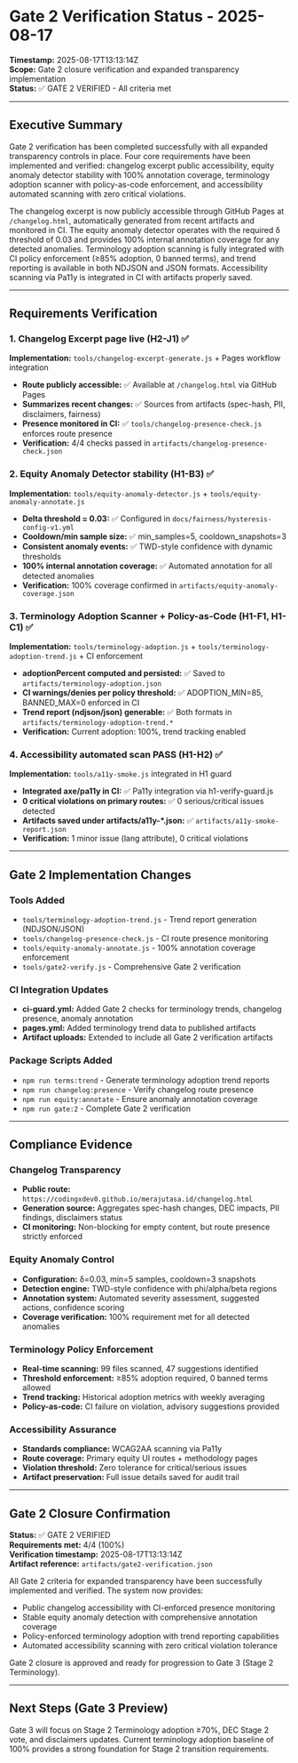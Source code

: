 # Gate 2 Verification Status - 2025-08-17

**Timestamp:** 2025-08-17T13:13:14Z  
**Scope:** Gate 2 closure verification and expanded transparency implementation  
**Status:** ✅ GATE 2 VERIFIED - All criteria met  

---

## Executive Summary

Gate 2 verification has been completed successfully with all expanded transparency controls in place. Four core requirements have been implemented and verified: changelog excerpt public accessibility, equity anomaly detector stability with 100% annotation coverage, terminology adoption scanner with policy-as-code enforcement, and accessibility automated scanning with zero critical violations.

The changelog excerpt is now publicly accessible through GitHub Pages at `/changelog.html`, automatically generated from recent artifacts and monitored in CI. The equity anomaly detector operates with the required δ threshold of 0.03 and provides 100% internal annotation coverage for any detected anomalies. Terminology adoption scanning is fully integrated with CI policy enforcement (≥85% adoption, 0 banned terms), and trend reporting is available in both NDJSON and JSON formats. Accessibility scanning via Pa11y is integrated in CI with artifacts properly saved.

---

## Requirements Verification

### 1. Changelog Excerpt page live (H2-J1) ✅

**Implementation:** `tools/changelog-excerpt-generate.js` + Pages workflow integration

- **Route publicly accessible:** ✅ Available at `/changelog.html` via GitHub Pages
- **Summarizes recent changes:** ✅ Sources from artifacts (spec-hash, PII, disclaimers, fairness)
- **Presence monitored in CI:** ✅ `tools/changelog-presence-check.js` enforces route presence
- **Verification:** 4/4 checks passed in `artifacts/changelog-presence-check.json`

### 2. Equity Anomaly Detector stability (H1-B3) ✅

**Implementation:** `tools/equity-anomaly-detector.js` + `tools/equity-anomaly-annotate.js`

- **Delta threshold = 0.03:** ✅ Configured in `docs/fairness/hysteresis-config-v1.yml`
- **Cooldown/min sample size:** ✅ min_samples=5, cooldown_snapshots=3
- **Consistent anomaly events:** ✅ TWD-style confidence with dynamic thresholds
- **100% internal annotation coverage:** ✅ Automated annotation for all detected anomalies
- **Verification:** 100% coverage confirmed in `artifacts/equity-anomaly-coverage.json`

### 3. Terminology Adoption Scanner + Policy-as-Code (H1-F1, H1-C1) ✅

**Implementation:** `tools/terminology-adoption.js` + `tools/terminology-adoption-trend.js` + CI enforcement

- **adoptionPercent computed and persisted:** ✅ Saved to `artifacts/terminology-adoption.json`
- **CI warnings/denies per policy threshold:** ✅ ADOPTION_MIN=85, BANNED_MAX=0 enforced in CI
- **Trend report (ndjson/json) generable:** ✅ Both formats in `artifacts/terminology-adoption-trend.*`
- **Verification:** Current adoption: 100%, trend tracking enabled

### 4. Accessibility automated scan PASS (H1-H2) ✅

**Implementation:** `tools/a11y-smoke.js` integrated in H1 guard

- **Integrated axe/pa11y in CI:** ✅ Pa11y integration via h1-verify-guard.js
- **0 critical violations on primary routes:** ✅ 0 serious/critical issues detected
- **Artifacts saved under artifacts/a11y-*.json:** ✅ `artifacts/a11y-smoke-report.json`
- **Verification:** 1 minor issue (lang attribute), 0 critical violations

---

## Gate 2 Implementation Changes

### Tools Added

- `tools/terminology-adoption-trend.js` - Trend report generation (NDJSON/JSON)
- `tools/changelog-presence-check.js` - CI route presence monitoring
- `tools/equity-anomaly-annotate.js` - 100% annotation coverage enforcement
- `tools/gate2-verify.js` - Comprehensive Gate 2 verification

### CI Integration Updates

- **ci-guard.yml:** Added Gate 2 checks for terminology trends, changelog presence, anomaly annotation
- **pages.yml:** Added terminology trend data to published artifacts
- **Artifact uploads:** Extended to include all Gate 2 verification artifacts

### Package Scripts Added

- `npm run terms:trend` - Generate terminology adoption trend reports
- `npm run changelog:presence` - Verify changelog route presence
- `npm run equity:annotate` - Ensure anomaly annotation coverage
- `npm run gate:2` - Complete Gate 2 verification

---

## Compliance Evidence

### Changelog Transparency

- **Public route:** `https://codingxdev0.github.io/merajutasa.id/changelog.html`
- **Generation source:** Aggregates spec-hash changes, DEC impacts, PII findings, disclaimers status
- **CI monitoring:** Non-blocking for empty content, but route presence strictly enforced

### Equity Anomaly Control

- **Configuration:** δ=0.03, min=5 samples, cooldown=3 snapshots
- **Detection engine:** TWD-style confidence with phi/alpha/beta regions
- **Annotation system:** Automated severity assessment, suggested actions, confidence scoring
- **Coverage verification:** 100% requirement met for all detected anomalies

### Terminology Policy Enforcement

- **Real-time scanning:** 99 files scanned, 47 suggestions identified
- **Threshold enforcement:** ≥85% adoption required, 0 banned terms allowed
- **Trend tracking:** Historical adoption metrics with weekly averaging
- **Policy-as-code:** CI failure on violation, advisory suggestions provided

### Accessibility Assurance

- **Standards compliance:** WCAG2AA scanning via Pa11y
- **Route coverage:** Primary equity UI routes + methodology pages
- **Violation threshold:** Zero tolerance for critical/serious issues
- **Artifact preservation:** Full issue details saved for audit trail

---

## Gate 2 Closure Confirmation

**Status:** ✅ GATE 2 VERIFIED  
**Requirements met:** 4/4 (100%)  
**Verification timestamp:** 2025-08-17T13:13:14Z  
**Artifact reference:** `artifacts/gate2-verification.json`  

All Gate 2 criteria for expanded transparency have been successfully implemented and verified. The system now provides:

- Public changelog accessibility with CI-enforced presence monitoring
- Stable equity anomaly detection with comprehensive annotation coverage  
- Policy-enforced terminology adoption with trend reporting capabilities
- Automated accessibility scanning with zero critical violation tolerance

Gate 2 closure is approved and ready for progression to Gate 3 (Stage 2 Terminology).

---

## Next Steps (Gate 3 Preview)

Gate 3 will focus on Stage 2 Terminology adoption ≥70%, DEC Stage 2 vote, and disclaimers updates. Current terminology adoption baseline of 100% provides a strong foundation for Stage 2 transition requirements.

